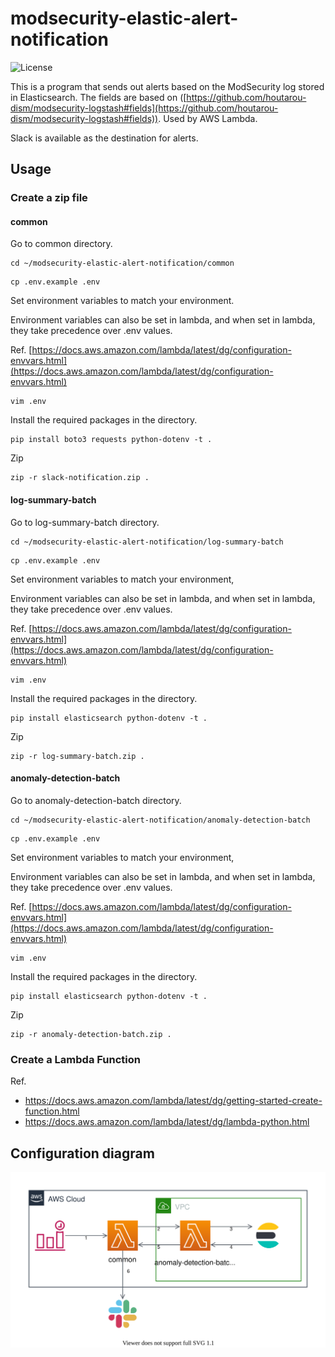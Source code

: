 # modsecurity-elastic-alert-notification

![License](https://img.shields.io/github/license/houtarou-dism/modsecurity-elastic-alert-notification)

This is a program that sends out alerts based on the ModSecurity log stored in Elasticsearch. The fields are based on ([https://github.com/houtarou-dism/modsecurity-logstash#fields](https://github.com/houtarou-dism/modsecurity-logstash#fields)). Used by AWS Lambda.

Slack is available as the destination for alerts.

## Usage

### Create a zip file

#### common

Go to common directory.

```
cd ~/modsecurity-elastic-alert-notification/common
```

```
cp .env.example .env
```

Set environment variables to match your environment.

Environment variables can also be set in lambda, and when set in lambda, they take precedence over .env values.

Ref. [https://docs.aws.amazon.com/lambda/latest/dg/configuration-envvars.html](https://docs.aws.amazon.com/lambda/latest/dg/configuration-envvars.html)

```
vim .env
```

Install the required packages in the directory.

```
pip install boto3 requests python-dotenv -t .
```

Zip

```
zip -r slack-notification.zip .
```

#### log-summary-batch

Go to log-summary-batch directory.

```
cd ~/modsecurity-elastic-alert-notification/log-summary-batch
```

```
cp .env.example .env
```

Set environment variables to match your environment,

Environment variables can also be set in lambda, and when set in lambda, they take precedence over .env values.

Ref. [https://docs.aws.amazon.com/lambda/latest/dg/configuration-envvars.html](https://docs.aws.amazon.com/lambda/latest/dg/configuration-envvars.html)

```
vim .env
```

Install the required packages in the directory.

```
pip install elasticsearch python-dotenv -t .
```

Zip

```
zip -r log-summary-batch.zip .
```

#### anomaly-detection-batch

Go to anomaly-detection-batch directory.

```
cd ~/modsecurity-elastic-alert-notification/anomaly-detection-batch
```

```
cp .env.example .env
```

Set environment variables to match your environment,

Environment variables can also be set in lambda, and when set in lambda, they take precedence over .env values.

Ref. [https://docs.aws.amazon.com/lambda/latest/dg/configuration-envvars.html](https://docs.aws.amazon.com/lambda/latest/dg/configuration-envvars.html)

```
vim .env
```

Install the required packages in the directory.

```
pip install elasticsearch python-dotenv -t .
```

Zip

```
zip -r anomaly-detection-batch.zip .
```

### Create a Lambda Function

Ref.

- https://docs.aws.amazon.com/lambda/latest/dg/getting-started-create-function.html
- https://docs.aws.amazon.com/lambda/latest/dg/lambda-python.html

## Configuration diagram

![image](https://github.com/houtarou-dism/image/blob/main/modsecurity-elastic-alert-notification/v1.svg)
